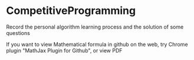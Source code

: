 # CompetitiveProgramming
Record the personal algorithm learning process and the solution of some questions

If you want to view Mathematical formula in github on the web, try Chrome plugin "MathJax Plugin for Github", or view PDF
